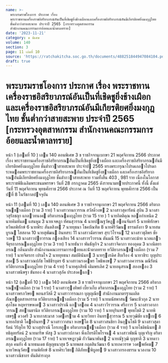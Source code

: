 ```yaml
---
name: >-
  พระบรมราชโองการ ประกาศ เรื่อง
  พระราชทานเครื่องราชอิสริยาภรณ์อันเป็นที่เชิดชูยิ่งช้างเผือกและเครื่องราชอิสริยาภรณ์อันมีเกียรติยศยิ่งมงกุฎไทย
  ชั้นต่ำกว่าสายสะพาย ประจำปี 2565 [กระทรวงอุตสาหกรรม
  สำนักงานคณะกรรมการอ้อยและน้ำตาลทราย]
date: '2023-11-21'
category: ข พิเศษ
volume: 140
section: 3
page: 11 เล่มที่ 10
source: 'https://ratchakitcha.soc.go.th/documents/488251844947084104.pdf'
draft: true
---
```


# พระบรมราชโองการ ประกาศ เรื่อง พระราชทานเครื่องราชอิสริยาภรณ์อันเป็นที่เชิดชูยิ่งช้างเผือกและเครื่องราชอิสริยาภรณ์อันมีเกียรติยศยิ่งมงกุฎไทย ชั้นต่ำกว่าสายสะพาย ประจำปี 2565 [กระทรวงอุตสาหกรรม สำนักงานคณะกรรมการอ้อยและน้ำตาลทราย]

หน้า 1 (เลมที่ 10 ) เลม 140 ตอนพิเศษ 3 ข ราชกิจจานุเบกษา 21 พฤศจิกายน 2566 ประกาศ เรื่อง พระราชทานเครื่องราชอิสริยาภรณอันเป็นที่เชิดชูยิ่งชางเผือก และเครื่องราชอิสริยาภรณอันมีเกียรติยศยิ่งมงกุฎไทย ชั้นต่ํากวาสายสะพาย ประจําป 2565 ทรงพระกรุณาโปรดเกลาโปรดกระหมอมพระราชทานเครื่องราชอิสริยาภรณอันเป็นที่เชิดชูยิ่งชางเผือก และเครื่องราชอิสริยาภรณอันมีเกียรติยศยิ่งมงกุฎไทย ชั้นต่ํากวาสายสะพาย รวมทั้งสิ้น 403 , 981 ราย เนื่องในโอกาสพระราชพิธีเฉลิมพระชนมพรรษา วันที่ 28 กรกฎาคม 2565 ดังรายนามทายประกาศนี้ ทั้งนี้ ตั้งแต่วันที่ 11 พฤศจิกายน พุทธศักราช 2566 ประกาศ ณ วันที่ 13 พฤศจิกายน พุทธศักราช 2566 เป็นปที่ 8 ในรัชกาลปจจุบัน

หน้า 11 (เลมที่ 10 ) เลม 140 ตอนพิเศษ 3 ข ราชกิจจานุเบกษา 21 พฤศจิกายน 2566 ตริตาภรณชางเผือก (รวม 3 ราย) 1 นางสาวกนกวรรณ สวัสดิ์วงษ 2 นางสาวสุดารัตน์ สุบิน 3 นางสาวสุรัลชญา แกลวทนงค ตริตาภรณมงกุฎไทย (รวม 15 ราย ) 1 นายกิตติคุณ หลอกําเหนิด 2 นายคิมหันต แสนหูม 3 นายเจษฎา ทัศนสุวรรณ 4 นายปณฐวัษฏ ออนจันทร์ 5 นายพิทักษา ทวีพลพิทักษ์ 6 นายพีระ สันตสิงห 7 นายยุธนา โชคบัณฑิต 8 นายศิริวัฒน ธรรมลังกา 9 นายสมบูรณ ใสสอาด 10 นายสุพัฒน อินทสระ 11 นางสาวฉัตราพร สุระวิโรจน 12 นางสาวชุลีพร ชัยวงษ 13 นางสาวปยวรรณ กองเสียง 14 นางสาวรวีวรรณ ตันมณี 15 นางสาวละม้าย นวลแกว จัตุรถาภรณมงกุฎไทย (รวม 3 ราย) 1 นายธันวา พันธัญกิจ 2 นางสาวจิดาภา ทองอุดม 3 นางนิตยาภรณ กลิ่นมาลัย สํานักงานคณะกรรมการออยและน้ําตาลทราย ทวีติยาภรณชางเผือก (รวม 7 ราย) 1 นายจิตรกร เปรมใจ 2 นายยุทธนา สมบัตินันท 3 นายรุงรดิศ สืบเรือง 4 นายวชิระ บุญประสงค 5 นางสาวณปภัช โพธิธีรบุตร 6 นางสาวนรงคพร โพธิพงษ 7 นางสาวภควรรณ มณีรัตน์ ทวีติยาภรณมงกุฎไทย (รวม 4 ราย) 1 นายศุภสิทธิ์ เติมพรเลิศ 2 นายอนุสรณ สองหอง 3 นางสาวขนิษฐา ขันทอง 4 นางสาวสุภัค ประสงคแกว

หน้า 12 (เลมที่ 10 ) เลม 140 ตอนพิเศษ 3 ข ราชกิจจานุเบกษา 21 พฤศจิกายน 2566 ตริตาภรณชางเผือก (รวม 1 ราย) 1 นางสาวรุงทิพย์ เบี้ยวเก็บ ตริตาภรณมงกุฎไทย (รวม 2 ราย) 1 นางสาวพรภวิษย พอนสวัสดิ์ 2 นางสาววรรณภา บุญญณีย สํานักงานมาตรฐานผลิตภัณฑอุตสาหกรรม ทวีติยาภรณชางเผือก (รวม 5 ราย) 1 นายมนัสพาสน วัฒนะชีวกุล 2 นายศุภโชค หฤหรรษพงศ 3 นางสาวปราณี แกวลอม 4 นางสาววีรวรรณ ศรีถาวร 5 นางสาวอาภาวรรณ สทานธรนิล ทวีติยาภรณมงกุฎไทย (รวม 10 ราย) 1 นายบุรินทร พุทธโชติ 2 นายพิเชษฐ ดวงศรี 3 นายภาสะมาส วงศอราม 4 นายวิทยา อินทรสุวรรณ 5 นายวุฒิชัย แซเบ 6 นายอภิชาติ โคยอินทร 7 นางสาววาสนา หงษโต 8 นางสาวสนธิยา อินอุนโชติ 9 นางสาวสุดารัตน์ วิรัญโท 10 นางสุปราณี โกรเทกูท ตริตาภรณชางเผือก (รวม 4 ราย) 1 นายโชติธนินท สิทธิตุลยรัตน์ 2 นายมาริษ หัสชู 3 นางสาวปภาดา พึ่งเกียรติไพโรจน 4 นางสาวพัชณี บุญเจริญ ตริตาภรณมงกุฎไทย (รวม 17 ราย) 1 นายเจษฎาวุฒิ กัววัฒนาพันธ 2 นายณัฐวุฒิ บุญชาลี 3 นายดาวสกุล คนยัง 4 นายธนเดช ธัญญธนาสุข 5 นายพลช กฤตสินวัฒนา 6 นายภควรรษ วงศพยัคฆ 7 นายวิษณุวัศย ยามพิทักษ์ 8 นายศิระวิชย กิติภัทยพิบูลย 9 นางสาวกรองธรรม นวลงาม 10 นางสาวณิชากร ตันติดํารงกุล
